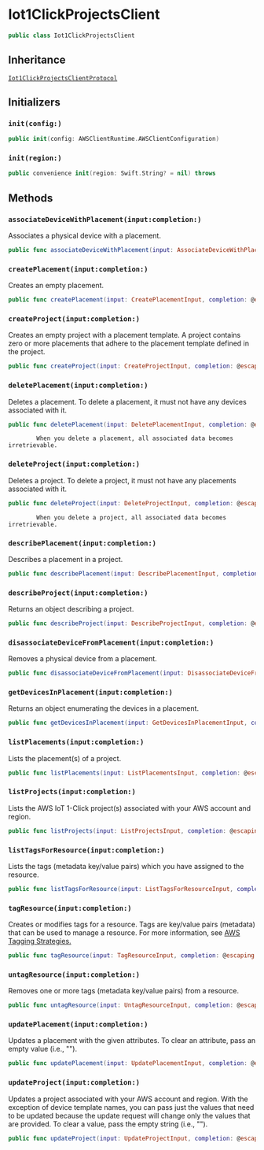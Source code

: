 # Iot1ClickProjectsClient

``` swift
public class Iot1ClickProjectsClient 
```

## Inheritance

[`Iot1ClickProjectsClientProtocol`](/aws-sdk-swift/reference/0.x/AWSIoT1ClickProjects/Iot1ClickProjectsClientProtocol)

## Initializers

### `init(config:)`

``` swift
public init(config: AWSClientRuntime.AWSClientConfiguration) 
```

### `init(region:)`

``` swift
public convenience init(region: Swift.String? = nil) throws 
```

## Methods

### `associateDeviceWithPlacement(input:completion:)`

Associates a physical device with a placement.

``` swift
public func associateDeviceWithPlacement(input: AssociateDeviceWithPlacementInput, completion: @escaping (ClientRuntime.SdkResult<AssociateDeviceWithPlacementOutputResponse, AssociateDeviceWithPlacementOutputError>) -> Void)
```

### `createPlacement(input:completion:)`

Creates an empty placement.

``` swift
public func createPlacement(input: CreatePlacementInput, completion: @escaping (ClientRuntime.SdkResult<CreatePlacementOutputResponse, CreatePlacementOutputError>) -> Void)
```

### `createProject(input:completion:)`

Creates an empty project with a placement template. A project contains zero or more
placements that adhere to the placement template defined in the project.

``` swift
public func createProject(input: CreateProjectInput, completion: @escaping (ClientRuntime.SdkResult<CreateProjectOutputResponse, CreateProjectOutputError>) -> Void)
```

### `deletePlacement(input:completion:)`

Deletes a placement. To delete a placement, it must not have any devices associated with
it.

``` swift
public func deletePlacement(input: DeletePlacementInput, completion: @escaping (ClientRuntime.SdkResult<DeletePlacementOutputResponse, DeletePlacementOutputError>) -> Void)
```

``` 
        When you delete a placement, all associated data becomes irretrievable.
```

### `deleteProject(input:completion:)`

Deletes a project. To delete a project, it must not have any placements associated with
it.

``` swift
public func deleteProject(input: DeleteProjectInput, completion: @escaping (ClientRuntime.SdkResult<DeleteProjectOutputResponse, DeleteProjectOutputError>) -> Void)
```

``` 
        When you delete a project, all associated data becomes irretrievable.
```

### `describePlacement(input:completion:)`

Describes a placement in a project.

``` swift
public func describePlacement(input: DescribePlacementInput, completion: @escaping (ClientRuntime.SdkResult<DescribePlacementOutputResponse, DescribePlacementOutputError>) -> Void)
```

### `describeProject(input:completion:)`

Returns an object describing a project.

``` swift
public func describeProject(input: DescribeProjectInput, completion: @escaping (ClientRuntime.SdkResult<DescribeProjectOutputResponse, DescribeProjectOutputError>) -> Void)
```

### `disassociateDeviceFromPlacement(input:completion:)`

Removes a physical device from a placement.

``` swift
public func disassociateDeviceFromPlacement(input: DisassociateDeviceFromPlacementInput, completion: @escaping (ClientRuntime.SdkResult<DisassociateDeviceFromPlacementOutputResponse, DisassociateDeviceFromPlacementOutputError>) -> Void)
```

### `getDevicesInPlacement(input:completion:)`

Returns an object enumerating the devices in a placement.

``` swift
public func getDevicesInPlacement(input: GetDevicesInPlacementInput, completion: @escaping (ClientRuntime.SdkResult<GetDevicesInPlacementOutputResponse, GetDevicesInPlacementOutputError>) -> Void)
```

### `listPlacements(input:completion:)`

Lists the placement(s) of a project.

``` swift
public func listPlacements(input: ListPlacementsInput, completion: @escaping (ClientRuntime.SdkResult<ListPlacementsOutputResponse, ListPlacementsOutputError>) -> Void)
```

### `listProjects(input:completion:)`

Lists the AWS IoT 1-Click project(s) associated with your AWS account and region.

``` swift
public func listProjects(input: ListProjectsInput, completion: @escaping (ClientRuntime.SdkResult<ListProjectsOutputResponse, ListProjectsOutputError>) -> Void)
```

### `listTagsForResource(input:completion:)`

Lists the tags (metadata key/value pairs) which you have assigned to the resource.

``` swift
public func listTagsForResource(input: ListTagsForResourceInput, completion: @escaping (ClientRuntime.SdkResult<ListTagsForResourceOutputResponse, ListTagsForResourceOutputError>) -> Void)
```

### `tagResource(input:completion:)`

Creates or modifies tags for a resource. Tags are key/value pairs (metadata) that can be
used to manage a resource. For more information, see <a href="https:​//aws.amazon.com/answers/account-management/aws-tagging-strategies/">AWS Tagging
Strategies.

``` swift
public func tagResource(input: TagResourceInput, completion: @escaping (ClientRuntime.SdkResult<TagResourceOutputResponse, TagResourceOutputError>) -> Void)
```

### `untagResource(input:completion:)`

Removes one or more tags (metadata key/value pairs) from a resource.

``` swift
public func untagResource(input: UntagResourceInput, completion: @escaping (ClientRuntime.SdkResult<UntagResourceOutputResponse, UntagResourceOutputError>) -> Void)
```

### `updatePlacement(input:completion:)`

Updates a placement with the given attributes. To clear an attribute, pass an empty value
(i.e., "").

``` swift
public func updatePlacement(input: UpdatePlacementInput, completion: @escaping (ClientRuntime.SdkResult<UpdatePlacementOutputResponse, UpdatePlacementOutputError>) -> Void)
```

### `updateProject(input:completion:)`

Updates a project associated with your AWS account and region. With the exception of
device template names, you can pass just the values that need to be updated because the update
request will change only the values that are provided. To clear a value, pass the empty string
(i.e., "").

``` swift
public func updateProject(input: UpdateProjectInput, completion: @escaping (ClientRuntime.SdkResult<UpdateProjectOutputResponse, UpdateProjectOutputError>) -> Void)
```
